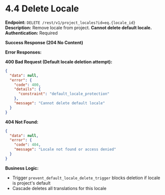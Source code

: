 # 4.4 Delete Locale

**Endpoint:** `DELETE /rest/v1/project_locales?id=eq.{locale_id}`  
**Description:** Remove locale from project. **Cannot delete default locale.**  
**Authentication:** Required

**Success Response (204 No Content)**

**Error Responses:**

**400 Bad Request (Default locale deletion attempt):**

```json
{
  "data": null,
  "error": {
    "code": 400,
    "details": {
      "constraint": "default_locale_protection"
    },
    "message": "Cannot delete default locale"
  }
}
```

**404 Not Found:**

```json
{
  "data": null,
  "error": {
    "code": 404,
    "message": "Locale not found or access denied"
  }
}
```

**Business Logic:**

- Trigger `prevent_default_locale_delete_trigger` blocks deletion if locale is project's default
- Cascade deletes all translations for this locale
